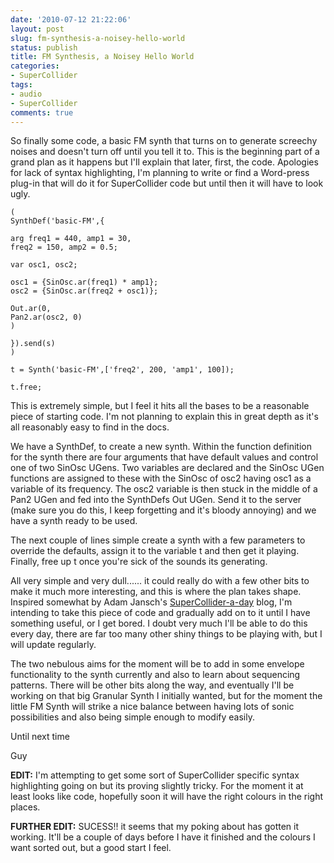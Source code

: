 ```yaml
---
date: '2010-07-12 21:22:06'
layout: post
slug: fm-synthesis-a-noisey-hello-world
status: publish
title: FM Synthesis, a Noisey Hello World
categories:
- SuperCollider
tags:
- audio
- SuperCollider
comments: true
---
```


So finally some code, a basic FM synth that turns on to generate screechy noises and doesn't turn off until you tell it to.  This is the beginning part of a grand plan as it happens but I'll explain that later, first, the code. Apologies for lack of syntax highlighting, I'm planning to write or find a Word-press plug-in that will do it for SuperCollider code but until then it will have to look ugly.



    
    (
    SynthDef('basic-FM',{
    
    arg freq1 = 440, amp1 = 30,
    freq2 = 150, amp2 = 0.5;
    
    var osc1, osc2;
    
    osc1 = {SinOsc.ar(freq1) * amp1};
    osc2 = {SinOsc.ar(freq2 + osc1)};
    
    Out.ar(0,
    Pan2.ar(osc2, 0)
    )
    
    }).send(s)
    )
    
    t = Synth('basic-FM',['freq2', 200, 'amp1', 100]);
    
    t.free;


This is extremely simple, but I feel it hits all the bases to be a reasonable piece of starting code. I'm not planning to explain this in great depth as it's all reasonably easy to find in the docs.

We have a SynthDef, to create a new synth. Within the function definition for the synth there are four arguments that have default values and control one of two SinOsc UGens. Two variables are declared and the SinOsc UGen functions are assigned to these with the SinOsc of osc2 having osc1 as a variable of its frequency. The osc2 variable is then stuck in the middle of a Pan2 UGen and fed into the SynthDefs Out UGen. Send it to the server (make sure you do this, I keep forgetting and it's bloody annoying) and we have a synth ready to be used.

The next couple of lines simple create a synth with a few parameters to override the defaults, assign it to the variable t and then get it playing. Finally, free up t once you're sick of the sounds its generating.

All very simple and very dull...... it could really do with a few other bits to make it much more interesting, and this is where the plan takes shape. Inspired somewhat by Adam Jansch's [SuperCollider-a-day](http://www.adamjansch.co.uk/sc-a-day/) blog, I'm intending to take this piece of code and gradually add on to it until I have something useful, or I get bored. I doubt very much I'll be able to do this every day, there are far too many other shiny things to be playing with, but I will update regularly.

The two nebulous aims for the moment will be to add in some envelope functionality to the synth currently and also to learn about sequencing patterns. There will be other bits along the way, and eventually I'll be working on that big Granular Synth I initially wanted, but for the moment the little FM Synth will strike a nice balance between having lots of sonic possibilities and also being simple enough to modify easily.

Until next time

Guy

**EDIT:** I'm attempting to get some sort of SuperCollider specific syntax highlighting going on but its proving slightly tricky. For the moment it at least looks like code, hopefully soon it will have the right colours in the right places.

**FURTHER EDIT:** SUCESS!! it seems that my poking about has gotten it working. It'll be a couple of days before I have it finished and the colours I want sorted out, but a good start I feel.
